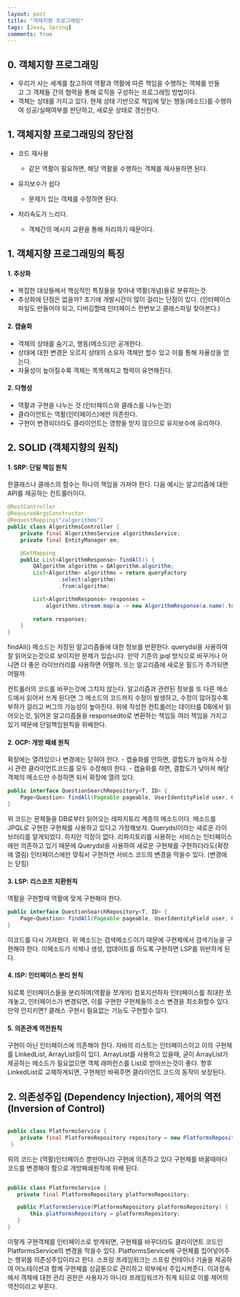 ```yaml
---
layout: post
title: "객체지향 프로그래밍"
tags: [Java, Spring]
comments: true
---
```

## 0. 객체지향 프로그래밍
- 우리가 사는 세계를 참고하여 역활과 역활에 따른 책임을 수행하는 객체를 만들고 그 객체들 간의 협력을 통해 로직을 구성하는 프로그래밍 방법이다.
- 객체는 상태를 가지고 있다. 현재 상태 기반으로 책임에 맞는 행동(메소드)를 수행하여 성공/실패여부를 판단하고, 새로운 상태로 갱신한다.
## 1. 객체지향 프로그래밍의 장단점
- 코드 재사용
    + 같은 역활이 필요하면, 해당 역활을 수행하는 객체를 재사용하면 된다.

- 유지보수가 쉽다
    + 문제가 있는 객체를 수정하면 된다.

- 처리속도가 느리다.
    + 객체간의 메시지 교환을 통해 처리하기 때문이다.

## 1. 객체지향 프로그래밍의 특징
#### 1. 추상화
- 복잡한 대상들에서 핵심적인 특징들을 찾아내 역활(개념)들로 분류하는것
- 추상화에 단점은 없을까? 초기에 개발시간이 많이 걸리는 단점이 있다. (인터페이스 파일도 만들어야 되고, 디버깅할때 인터페이스 한번보고 클래스파일 찾아본다.)

#### 2. 캡슐화
- 객체의 상태를 숨기고, 행동(메소드)만 공개한다.
- 상태에 대한 변경은 오르지 상태의 소유자 객체만 할수 있고 이를 통해 자율성을 얻는다.
- 자율성이 높아질수록 객체는 똑똑해지고 협력이 유연해진다.

#### 2. 다형성
- 역활과 구현을 나누는 것 (인터페이스와 클래스를 나누는것)
- 클라이언트는 역활(인터페이스)에만 의존한다.
- 구현이 변경되더라도 클라이언트는 영향을 받지 않으므로 유지보수에 유리하다.


## 2. SOLID (객체지향의 원칙)
#### 1. SRP: 단일 책임 원칙
한클래스나 클래스의 함수는 하나의 책임을 가져야 한다. 다음 예시는 알고리즘에 대한 API를 제공하는 컨트롤러이다.
```java
@RestController
@RequiredArgsConstructor
@RequestMapping("/algorithms")
public class AlgorithmsController {
    private final AlgorithmsService algorithmsService;
    private final EntityManager em;

    @GetMapping
    public List<AlgorithmResponse> findAll() {
        QAlgorithm algorithm = QAlgorithm.algorithm;
        List<Algorithm> algorithms = return queryFactory
                .select(algorithm)
                .from(algorithm)

        List<AlgorithmResponse> responses = 
            algorithms.stream.map(a -> new AlgorithmResponse(a.name).toCollect());
            
        return responses;
    }
}
```

findAll() 메소드는 저장된 알고리즘들에 대한 정보를 반환한다. querydsl을 사용하여 잘 읽어오는것으로 보이지만
문제가 있습니다. 만약 기존의 jpql 방식으로 바꾸거나 아니면 더 좋은 라이브러리를 사용하면 어떨까. 또는 알고리즘에 
새로운 필드가 추가되면 어떨까.

컨트롤러의 코드를 바꾸는것에 그치지 않는다. 알고리즘과 관련된 정보를 또 다른 메소드에서 읽어서 쓰게 된다면 그 메소드의 
코드까지 수정이 발생하고, 수정이 많아질수록 부하가 걸리고 버그의 가능성이 높아진다.
위에 작성한 컨트롤러는 데이터를 DB에서 읽어오는것, 읽어온 알고리즘들을 responsedto로 변환하는 책임등 여러 책임을 가지고 있기
때문에 단일책임원칙을 위배한다. 

#### 2. OCP: 개방 패쇄 원칙
확장에는 열려있으나 변경에는 닫혀야 한다.
    - 캡슐화를 안하면, 결합도가 높아져 수정시 관련 클라이언트코드를 모두 수정해야 한다.
    - 캡슐화를 하면, 결합도가 낮아져 해당 객체의 메소드만 수정하면 되서 확장에 열려 있다.

```java
public interface QuestionSearchRepository<T, ID> {
    Page<Question> findAll(Pageable pageable, UserIdentityField user, QuestionParams params);
}
```

위 코드는 문제들을 DB로부터 읽어오는 레파지토리 계층의 메소드이다. 메소드를 JPQL로 구현한 구현체를 사용하고 있다고 가정해보자.
Querydsl이라는 새로운 라이브러리를 알게되었다. 하지만 걱정이 없다. 리파지토리를 사용하는 서비스는 인터페이스에만 의존하고 있기
때문에 Querydsl을 사용하여 새로운 구현체를 구현하더라도(확장에 열림) 인터페이스에만 맞춰서 구현하연 서비스 코드의 변경을 막을수 있다. (변경에는 닫힘)



#### 3. LSP: 리스코프 치환원칙
역활을 구현할때 역활에 맞게 구현해야 한다.

```java
public interface QuestionSearchRepository<T, ID> {
    Page<Question> findAll(Pageable pageable, UserIdentityField user, QuestionParams params);
}
```

이코드를 다시 가져왔다. 위 메소드는 검색메소드이기 때문에 구현체에서 검색기능을 구현해야 한다. 이메소드가 삭제나 생성, 업데이트를
하도록 구현하면 LSP를 위반하게 된다.
#### 4. ISP: 인터페이스 분리 원칙
되로록 인터페이스들을 분리하여(역활을 쪼개어) 컴포지션하자
인터페이스를 최대한 쪼개놓고, 인터페이스가 변경되면, 이를 구현한 구현체들의 소스 변경을
최소화할수 있다. 만약 안지키면? 클래스 구현시 필요없는 기능도 구현할수 있다.

#### 5. 의존관계 역전원칙
구현이 아닌 인터페이스에 의존해야 한다. 자바의 리스트는 인터페이스이고 이의 구현체를
LinkedList, ArrayList등이 있다. ArrayList를 사용하고 있을때, 굳이 ArrayList가
제공하는 메소드가 필요없으면 객체 래퍼런스를 List로 받아쓰는것이 좋다. 향후
LinkedList로 교체하게되면, 구현체만 바꿔주면 클라이언트 코드의 동작이 보장된다.



## 2. 의존성주입 (Dependency Injection), 제어의 역전 (Inversion of Control)

```java

public class PlatformsService {
    private final PlatformsRepository repository = new PlatformsRepositoryMyImpl();
 }
```

위의 코드는 (역활)인터페이스 뿐만아니라 구현에 의존하고 있다 구현체를 바꿀때마다 코드를 변경해야 함으로
 개방패쇄원칙에 위배 된다. 

 ```java

public class PlatformsService {
    private final PlatformsRepository platformsRepository;

    public PlatformsService(PlatformsRepository platformsRepository) {
        this.platformsRepository = platformsRepository;
    }
 }
```
이렇게 구현객체를 인터페이스로 받게되면, 구현체를 바꾸더라도 클라이언트 코드인 PlatformsService의 변경을 막을수 있다.
PlatformsService에 구현체를 집어넣어주는 행위를 의존성주입이라고 한다.
스프링 프레임워크는 스프링 컨테이너 기술을 제공하여 어노테이션과 함께 구현체를 싱글톤으로 관리하고 외부에서 주입시켜준다. 이과정속에서 객체에 대한 관리 권한은 사용자가 아니라 프레임워크가 쥐게 되므로 이를 제어의 역전이라고 부른다.
